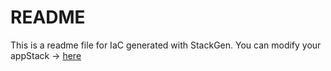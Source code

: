 # README
This is a readme file for IaC generated with StackGen.
You can modify your appStack -> [here](http://main.dev.stackgen.com/appstacks/a6e1e14b-ca48-433c-b2ec-b498c28abe9c)
